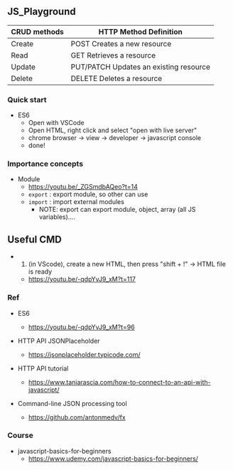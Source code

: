 ## JS_Playground

CRUD methods | HTTP Method	Definition 
------------ | -------------
Create	|  POST	Creates a new resource
Read	|  GET Retrieves a resource
Update	|  PUT/PATCH Updates an existing resource
Delete	|  DELETE Deletes a resource


### Quick start
- ES6
	- Open with VSCode
	- Open HTML, right click and select "open with live server"
	- chrome browser -> view -> developer -> javascript console
	- done!

### Importance concepts
- Module
	- https://youtu.be/_ZGSmdbAQeo?t=14
	- `export` : export module, so other can use
	- `import` : import external modules
		- NOTE: export can export module, object, array (all JS variables)....

## Useful CMD
- 1) (in VScode), create a new HTML, then press "shift + !" -> HTML file is ready
	- https://youtu.be/-qdpYvJ9_xM?t=117

### Ref
- ES6
	- https://youtu.be/-qdpYvJ9_xM?t=96

- HTTP API JSONPlaceholder
	- https://jsonplaceholder.typicode.com/
- HTTP API tutorial
	- https://www.taniarascia.com/how-to-connect-to-an-api-with-javascript/
- Command-line JSON processing tool
	- https://github.com/antonmedv/fx

### Course 
- javascript-basics-for-beginners
	- https://www.udemy.com/javascript-basics-for-beginners/
